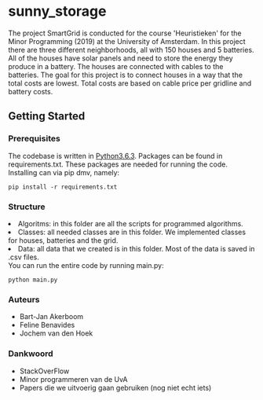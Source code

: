 # sunny_storage

The project SmartGrid is conducted for the course 'Heuristieken' for the Minor Programming (2019) at the University of Amsterdam. In this project there are three different neighborhoods, all with 150 houses and 5 batteries. All of the houses have solar panels and need to store the energy they produce in a battery. The houses are connected with cables to the batteries. The goal for this project is to connect houses in a way that the total costs are lowest. Total costs are based on cable price per gridline and battery costs.

## Getting Started

### Prerequisites

The codebase is written in [Python3.6.3](https://www.python.org/downloads/). Packages can be found in requirements.txt. These packages are needed for running the code. Installing can via pip dmv, namely:

```
pip install -r requirements.txt
```

### Structure

<li>Algoritms: in this folder are all the scripts for programmed algorithms.</li>
<li>Classes: all needed classes are in this folder. We implemented classes for houses, batteries and the grid.</li>
<li>Data: all data that we created is in this folder. Most of the data is saved in .csv files.</li

You can run the entire code by running main.py:

```
python main.py
```

### Auteurs
* Bart-Jan Akerboom
* Feline Benavides
* Jochem van den Hoek

### Dankwoord

* StackOverFlow
* Minor programmeren van de UvA
* Papers die we uitvoerig gaan gebruiken (nog niet echt iets)
